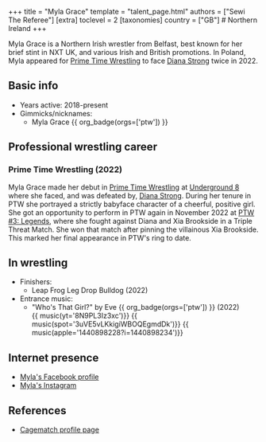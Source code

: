 +++
title = "Myla Grace"
template = "talent_page.html"
authors = ["Sewi The Referee"]
[extra]
toclevel = 2
[taxonomies]
country = ["GB"] # Northern Ireland
+++

Myla Grace is a Northern Irish wrestler from Belfast, best known for her brief stint in NXT UK, and various Irish and British promotions. In Poland, Myla appeared for [Prime Time Wrestling](@/o/ptw.md) to face [Diana Strong](@/w/diana-strong.md) twice in 2022.

## Basic info

* Years active: 2018-present
* Gimmicks/nicknames:
  - Myla Grace {{ org_badge(orgs=['ptw']) }}
 
## Professional wrestling career

### Prime Time Wrestling (2022)

Myla Grace made her debut in [Prime Time Wrestling](@/o/ptw.md) at [Underground 8](@/e/ptw/2022-09-25-ptw-underground-8.md) where she faced, and was defeated by, [Diana Strong](@/w/diana-strong.md). During her tenure in PTW she portrayed a strictly babyface character of a cheerful, positive girl. She got an opportunity to perform in PTW again in November 2022 at [PTW #3: Legends](@/e/ptw/2022-11-26-ptw-3-legends.md), where she fought against Diana and Xia Brookside in a Triple Threat Match. She won that match after pinning the villainous Xia Brookside. This marked her final appearance in PTW's ring to date.

## In wrestling

* Finishers:
  - Leap Frog Leg Drop Bulldog (2022)
* Entrance music:
  - "Who's That Girl?" by Eve
    {{ org_badge(orgs=['ptw']) }} (2022)  <br>
    {{ music(yt='8N9PL3Iz3xc')}}
    {{ music(spot='3uVE5vLKkigiWBOQEgmdDk')}}
    {{ music(apple='1440898228?i=1440898234')}}

## Internet presence

* [Myla's Facebook profile](https://www.facebook.com/MylaGraceProWrestler)
* [Myla's Instagram](https://www.instagram.com/mylagrace_x)

## References

* [Cagematch profile page](https://www.cagematch.net/?id=2&nr=25051)
